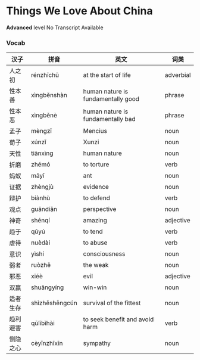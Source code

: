 # Things We Love About China
**Advanced** level
No Transcript Available
### Vocab
|汉子|拼音|英文|词类|
|----|----|----|----|
|人之初|rénzhīchū|at the start of life|adverbial|
|性本善|xìngběnshàn|human nature is fundamentally good|phrase|
|性本恶|xìngběnè|human nature is fundamentally bad|phrase|
|孟子|mèngzǐ|Mencius|noun|
|荀子|xúnzǐ|Xunzi|noun|
|天性|tiānxìng|human nature|noun|
|折磨|zhémó|to torture|verb|
|蚂蚁|mǎyǐ|ant|noun|
|证据|zhèngjù|evidence|noun|
|辩护|biànhù|to defend|verb|
|观点|guāndiǎn|perspective|noun|
|神奇|shénqí|amazing|adjective|
|趋于|qūyú|to tend|verb|
|虐待|nuèdài|to abuse|verb|
|意识|yìshí|consciousness|noun|
|弱者|ruòzhě|the weak|noun|
|邪恶|xiéè|evil|adjective|
|双赢|shuāngyíng|win-win|noun|
|适者生存|shìzhěshēngcún|survival of the fittest|noun|
|趋利避害|qūlìbìhài|to seek benefit and avoid harm|verb|
|恻隐之心|cèyǐnzhīxīn|sympathy|noun|